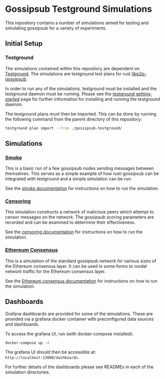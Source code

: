 # Gossipsub Testground Simulations


This repository contains a number of simulations aimed for testing and
simulating gossipsub for a variety of experiments.


## Initial Setup

### Testground

The simulations contained within this repository are dependent on [Testground](https://github.com/testground/testground). The simulations are testground test plans for rust [libp2p-gossipsub](https://github.com/libp2p/rust-libp2p/tree/master/protocols/gossipsub).

In order to run any of the simulations, testground must be installed and the
testground daemon must be running. Please see the [testground getting-started](https://docs.testground.ai/getting-started) page for further information for installing and running the testground daemon.


The testground plans must then be imported. This can be done by running the
following command from the parent directory of this repository:
```sh
testground plan import --from ./gossipsub-testground/
```

## Simulations

### [Smoke](./smoke/README.md)

This is a basic run of a few gossipsub nodes sending messages between
themselves. This serves as a simple example of how rust-gossipsub can be
integrated with testground and a simple simulation can be run.

See the [smoke documentation](./smoke/README) for instructions on how to run
the simulation.

### [Censoring](./censoring/README.md)

This simulation constructs a network of malicious peers which attempt to censor
messages on the network. The gossipsub scoring parameters are recorded and can
be examined to determine their effectiveness.

See the [censoring documentation](./censoring/README) for instructions on how to run
the simulation.

### [Ethereum Consensus](./eth_consensus/README.md)

This is a simulation of the standard gossipsub network for various sizes of the
Ethereum consensus layer. It can be used in some forms to model network traffic
for the Ethereum consensus layer.

See the [Ethereum consensus documentation](./eth_consensus/README) for instructions on how to run
the simulation.

## Dashboards

Grafana dashboards are provided for some of the simulations. These are provided
via a grafana docker container with preconfigured data sources and dashboards. 

To access the grafana UI, run (with docker-compose installed):
```sh
docker-compose up -d
```

The grafana UI should then be accessible at: `http://localhost:13000/dashboards`.

For further details of the dashboards please see READMEs in each of the
simulation directories.

